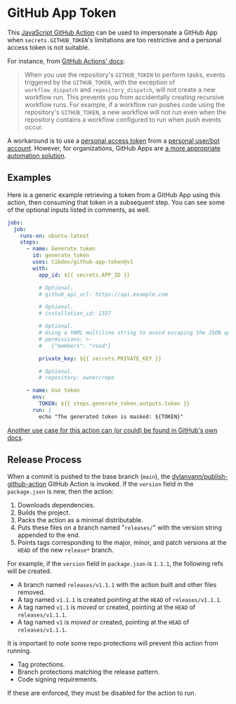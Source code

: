 # GitHub App Token
This [JavaScript GitHub Action](https://help.github.com/en/actions/building-actions/about-actions#javascript-actions) can be used to impersonate a GitHub App when `secrets.GITHUB_TOKEN`'s limitations are too restrictive and a personal access token is not suitable.

For instance, from [GitHub Actions' docs](https://docs.github.com/en/actions/using-workflows/triggering-a-workflow#triggering-a-workflow-from-a-workflow):

> When you use the repository's `GITHUB_TOKEN` to perform tasks, events triggered by the `GITHUB_TOKEN`, with the exception of `workflow_dispatch` and `repository_dispatch`, will not create a new workflow run.
> This prevents you from accidentally creating recursive workflow runs.
> For example, if a workflow run pushes code using the repository's `GITHUB_TOKEN`, a new workflow will not run even when the repository contains a workflow configured to run when push events occur.

A workaround is to use a [personal access token](https://help.github.com/en/github/authenticating-to-github/creating-a-personal-access-token-for-the-command-line) from a [personal user/bot account](https://help.github.com/en/github/getting-started-with-github/types-of-github-accounts#personal-user-accounts).
However, for organizations, GitHub Apps are [a more appropriate automation solution](https://developer.github.com/apps/differences-between-apps/#machine-vs-bot-accounts).

## Examples
Here is a generic example retrieving a token from a GitHub App using this action, then consuming that token in a subsequent step. You can see some of the optional inputs listed in comments, as well.
```yml
jobs:
  job:
    runs-on: ubuntu-latest
    steps:
      - name: Generate token
        id: generate_token
        uses: tibdex/github-app-token@v1
        with:
          app_id: ${{ secrets.APP_ID }}

          # Optional.
          # github_api_url: https://api.example.com

          # Optional.
          # installation_id: 1337

          # Optional.
          # Using a YAML multiline string to avoid escaping the JSON quotes.
          # permissions: >-
          #   {"members": "read"}

          private_key: ${{ secrets.PRIVATE_KEY }}

          # Optional.
          # repository: owner/repo

      - name: Use token
        env:
          TOKEN: ${{ steps.generate_token.outputs.token }}
        run: |
          echo "The generated token is masked: ${TOKEN}"
```

[Another use case for this action can (or could) be found in GitHub's own docs](https://web.archive.org/web/20230115194214/https://docs.github.com/en/issues/planning-and-tracking-with-projects/automating-your-project/automating-projects-using-actions#example-workflow-authenticating-with-a-github-app).

## Release Process
When a commit is pushed to the base branch (`main`), the [dylanvann/publish-github-action](https://github.com/DylanVann/publish-github-action) GitHub Action is invoked. If the `version` field in the `package.json` is new, then the action:
1. Downloads dependencies.
1. Builds the project.
1. Packs the action as a minimal distributable.
1. Puts these files on a branch named "`releases/`" with the version string appended to the end.
1. Points tags corresponding to the major, minor, and patch versions at the `HEAD` of the new `release*` branch.

For example, if the `version` field in `package.json` is `1.1.1`, the following refs will be created.
- A branch named `releases/v1.1.1` with the action built and other files removed.
- A tag named `v1.1.1` is created pointing at the `HEAD` of `releases/v1.1.1`.
- A tag named `v1.1` is _moved_ or created, pointing at the `HEAD` of `releases/v1.1.1`.
- A tag named `v1` is _moved_ or created, pointing at the `HEAD` of `releases/v1.1.1`.

It is important to note some repo protections will prevent this action from running.
- Tag protections.
- Branch protections matching the release pattern.
- Code signing requirements.

If these are enforced, they must be disabled for the action to run.
